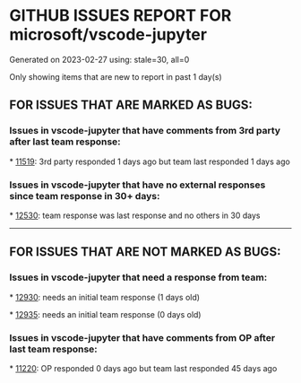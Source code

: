 
# GITHUB ISSUES REPORT FOR microsoft/vscode-jupyter


Generated on 2023-02-27 using: stale=30, all=0


Only showing items that are new to report in past 1 day(s)


## FOR ISSUES THAT ARE MARKED AS BUGS:


### Issues in vscode-jupyter that have comments from 3rd party after last team response:


\* [11519](https://github.com/microsoft/vscode-jupyter/issues/11519 "Unable to detect nor run R kernels"): 3rd party responded 1 days ago but team last responded 1 days ago

### Issues in vscode-jupyter that have no external responses since team response in 30+ days:


\* [12530](https://github.com/microsoft/vscode-jupyter/issues/12530 "Cannot import modules from other folders, even if included in Workspace Folder"): team response was last response and no others in 30 days

---

## FOR ISSUES THAT ARE NOT MARKED AS BUGS:


### Issues in vscode-jupyter that need a response from team:


\* [12930](https://github.com/microsoft/vscode-jupyter/issues/12930 "Highlight Selected Words in another cells"): needs an initial team response (1 days old)

\* [12935](https://github.com/microsoft/vscode-jupyter/issues/12935 "&quot;Les sorties sont réduites&quot; reste visible"): needs an initial team response (0 days old)

### Issues in vscode-jupyter that have comments from OP after last team response:


\* [11220](https://github.com/microsoft/vscode-jupyter/issues/11220 "Support opening a notebook with a specific Kernel"): OP responded 0 days ago but team last responded 45 days ago
